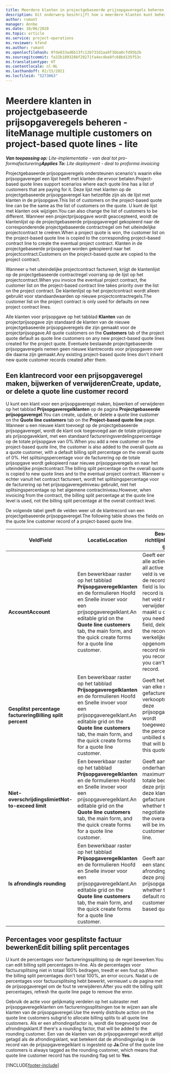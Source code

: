 ```yaml
---
title: Meerdere klanten in projectgebaseerde prijsopgaveregels beheren - lite
description: Dit onderwerp beschrijft hoe u meerdere klanten kunt beheren op projectgebaseerde prijsopgaveregels.
author: rumant
manager: Annbe
ms.date: 10/06/2020
ms.topic: article
ms.service: project-operations
ms.reviewer: kfend
ms.author: rumant
ms.openlocfilehash: 0fde833ad6b13fc12b733d1aa9f3bba0cfd95b2b
ms.sourcegitcommit: fa32b1893286f20271fa4ec4be8fc68bd135f53c
ms.translationtype: HT
ms.contentlocale: nl-NL
ms.lasthandoff: 02/15/2021
ms.locfileid: "5273063"
---
```

# <a name="manage-multiple-customers-on-project-based-quote-lines---lite"></a><span data-ttu-id="2cbfa-103">Meerdere klanten in projectgebaseerde prijsopgaveregels beheren - lite</span><span class="sxs-lookup"><span data-stu-id="2cbfa-103">Manage multiple customers on project-based quote lines - lite</span></span>

<span data-ttu-id="2cbfa-104">_**Van toepassing op:** Lite-implementatie - van deal tot pro-formafacturering_</span><span class="sxs-lookup"><span data-stu-id="2cbfa-104">_**Applies To:** Lite deployment - deal to proforma invoicing_</span></span>

<span data-ttu-id="2cbfa-105">Projectgebaseerde prijsopgaveregels ondersteunen scenario's waarin elke prijsopgaveregel een lijst heeft met klanten die ervoor betalen.</span><span class="sxs-lookup"><span data-stu-id="2cbfa-105">Project-based quote lines support scenarios where each quote line has a list of customers that are paying for it.</span></span> <span data-ttu-id="2cbfa-106">Deze lijst met klanten op de projectgebaseerde prijsopgaveregel kan hetzelfde zijn als de lijst met klanten in de prijsopgave.</span><span class="sxs-lookup"><span data-stu-id="2cbfa-106">This list of customers on the project-based quote line can be the same as the list of customers on the quote.</span></span> <span data-ttu-id="2cbfa-107">U kunt de lijst met klanten ook wijzigen.</span><span class="sxs-lookup"><span data-stu-id="2cbfa-107">You can also change the list of customers to be different.</span></span> <span data-ttu-id="2cbfa-108">Wanneer een projectprijsopgave wordt geaccepteerd, wordt de klantenlijst op de projectgebaseerde prijsopgaveregel gekopieerd naar de corresponderende projectgebaseerde contractregel om het uiteindelijke projectcontract te creëren.</span><span class="sxs-lookup"><span data-stu-id="2cbfa-108">When a project quote is won, the customer list on the project-based quote line is copied to the corresponding project–based contract line to create the eventual project contract.</span></span> <span data-ttu-id="2cbfa-109">Klanten in de projectgebaseerde prijsopgave worden gekopieerd naar het projectcontract.</span><span class="sxs-lookup"><span data-stu-id="2cbfa-109">Customers on the project-based quote are copied to the project contract.</span></span>

<span data-ttu-id="2cbfa-110">Wanneer u het uiteindelijke projectcontract factureert, krijgt de klantenlijst op de projectgebaseerde contractregel voorrang op de lijst op het projectcontract.</span><span class="sxs-lookup"><span data-stu-id="2cbfa-110">When you invoice the eventual project contract, the customer list on the project-based contract line takes priority over the list on the project contract.</span></span> <span data-ttu-id="2cbfa-111">De klantenlijst op het projectcontract wordt alleen gebruikt voor standaardwaarden op nieuwe projectcontractregels.</span><span class="sxs-lookup"><span data-stu-id="2cbfa-111">The customer list on the project contract is only used for defaults on new project contract lines.</span></span>

<span data-ttu-id="2cbfa-112">Alle klanten voor prijsopgave op het tabblad **Klanten** van de projectprijsopgave zijn standaard de klanten van de nieuwe projectgebaseerde prijsopgaveregels die zijn gemaakt voor de projectprijsopgave.</span><span class="sxs-lookup"><span data-stu-id="2cbfa-112">All quote customers on the **Customers** tab of the project quote default as quote line customers on any new project-based quote lines created for the project quote.</span></span> <span data-ttu-id="2cbfa-113">Eventuele bestaande projectgebaseerde prijsopgaveregels nemen geen nieuwe klantrecords voor prijsopgaven over die daarna zijn gemaakt.</span><span class="sxs-lookup"><span data-stu-id="2cbfa-113">Any existing project-based quote lines don't inherit new quote customer records created after them.</span></span>

## <a name="create-update-or-delete-a-quote-line-customer-record"></a><span data-ttu-id="2cbfa-114">Een klantrecord voor een prijsopgaveregel maken, bijwerken of verwijderen</span><span class="sxs-lookup"><span data-stu-id="2cbfa-114">Create, update, or delete a quote line customer record</span></span>

<span data-ttu-id="2cbfa-115">U kunt een klant voor een prijsopgaveregel maken, bijwerken of verwijderen op het tabblad **Prijsopgaveregelklanten** op de pagina **Projectgebaseerde prijsopgaveregel**.</span><span class="sxs-lookup"><span data-stu-id="2cbfa-115">You can create, update, or delete a quote line customer on the **Quote line customers** tab on the **Project-based quote line** page.</span></span> <span data-ttu-id="2cbfa-116">Wanneer u een nieuwe klant toevoegt op de projectgebaseerde prijsopgaveregel, wordt de klant ook toegevoegd aan de totale prijsopgave als prijsopgaveklant, met een standaard factureringsverdelingspercentage op de totale prijsopgave van 0%.</span><span class="sxs-lookup"><span data-stu-id="2cbfa-116">When you add a new customer on the project-based quote line, the customer is also added to the overall quote as a quote customer, with a default billing split percentage on the overall quote of 0%.</span></span> <span data-ttu-id="2cbfa-117">Het splitsingspercentage voor de facturering op de totale prijsopgave wordt gekopieerd naar nieuwe prijsopgaveregels en naar het uiteindelijke projectcontract.</span><span class="sxs-lookup"><span data-stu-id="2cbfa-117">The billing split percentage on the overall quote is copied to new quote lines and to the eventual project contract.</span></span> <span data-ttu-id="2cbfa-118">Wanneer u echter vanuit het contract factureert, wordt het splitsingspercentage voor de facturering op het prijsopgaveregelniveau gebruikt, niet het splitsingspercentage op het algemene contractniveau.</span><span class="sxs-lookup"><span data-stu-id="2cbfa-118">However, when invoicing from the contract, the billing split percentage at the quote line level is used, not the billing split percentage at the overall contract level.</span></span> 

<span data-ttu-id="2cbfa-119">De volgende tabel geeft de velden weer uit de klantrecord van een projectgebaseerde prijsopgaveregel.</span><span class="sxs-lookup"><span data-stu-id="2cbfa-119">The following table shows the fields on the quote line customer record of a project-based quote line.</span></span>

| <span data-ttu-id="2cbfa-120">Veld</span><span class="sxs-lookup"><span data-stu-id="2cbfa-120">Field</span></span> | <span data-ttu-id="2cbfa-121">Locatie</span><span class="sxs-lookup"><span data-stu-id="2cbfa-121">Location</span></span> | <span data-ttu-id="2cbfa-122">Beschrijving en richtlijn</span><span class="sxs-lookup"><span data-stu-id="2cbfa-122">Description and guidance</span></span> | <span data-ttu-id="2cbfa-123">Downstreamimpact</span><span class="sxs-lookup"><span data-stu-id="2cbfa-123">Downstream impact</span></span> |
| --- | --- | --- | --- |
| <span data-ttu-id="2cbfa-124">**Account**</span><span class="sxs-lookup"><span data-stu-id="2cbfa-124">**Account**</span></span> | <span data-ttu-id="2cbfa-125">Een bewerkbaar raster op het tabblad **Prijsopgaveregelklanten** en de formulieren Hoofd en Snelle invoer voor een prijsopgaveregelklant.</span><span class="sxs-lookup"><span data-stu-id="2cbfa-125">An editable grid on the **Quote line customers** tab, the main form, and the quick create forms for a quote line customer.</span></span> | <span data-ttu-id="2cbfa-126">Geeft een overzicht van alle actieve accounts.</span><span class="sxs-lookup"><span data-stu-id="2cbfa-126">Lists all active accounts.</span></span> <span data-ttu-id="2cbfa-127">Dit veld is vergrendeld nadat de record is gemaakt.</span><span class="sxs-lookup"><span data-stu-id="2cbfa-127">This field is locked after the record is created.</span></span> <span data-ttu-id="2cbfa-128">Als u het veld moet bijwerken, verwijdert u de record en maakt u deze opnieuw.</span><span class="sxs-lookup"><span data-stu-id="2cbfa-128">If you need to update the field, delete and recreate the record.</span></span> <span data-ttu-id="2cbfa-129">Als u werkelijke waarden hebt opgenomen, kunt u de record niet verwijderen.</span><span class="sxs-lookup"><span data-stu-id="2cbfa-129">If you recorded any actuals, you can't delete the record.</span></span> | <span data-ttu-id="2cbfa-130">Wanneer u een account kiest uit de hoofdlijst met accounts om toe te voegen, wordt de klant van de prijsopgaveregel ook toegevoegd als klant van een prijsopgave wanneer u deze opslaat.</span><span class="sxs-lookup"><span data-stu-id="2cbfa-130">When you pick an account from the master list of accounts to add, the quote line customer is also added as a quote customer when you save it.</span></span> <span data-ttu-id="2cbfa-131">Prijsopgaveregelklanten worden gekopieerd naar de klanten op de projectcontractregel wanneer een prijsopgave wordt geaccepteerd.</span><span class="sxs-lookup"><span data-stu-id="2cbfa-131">When a quote is won, quote line customers are copied to the project contract line customers.</span></span> |
| <span data-ttu-id="2cbfa-132">**Gesplitst percentage facturering**</span><span class="sxs-lookup"><span data-stu-id="2cbfa-132">**Billing split percent**</span></span> | <span data-ttu-id="2cbfa-133">Een bewerkbaar raster op het tabblad **Prijsopgaveregelklanten** en de formulieren Hoofd en Snelle invoer voor een prijsopgaveregelklant.</span><span class="sxs-lookup"><span data-stu-id="2cbfa-133">An editable grid on the **Quote line customers** tab, the main form, and the quick create forms for a quote line customer.</span></span> | <span data-ttu-id="2cbfa-134">Geeft het percentage aan van elke niet-gefactureerde verkooptransactie die aan deze prijsopgaveregelklant wordt toegewezen.</span><span class="sxs-lookup"><span data-stu-id="2cbfa-134">Represents the percentage of each unbilled sales transaction that will be attributed to this quote line customer.</span></span> | <span data-ttu-id="2cbfa-135">Wordt gekopieerd naar projectcontractregelklanten.</span><span class="sxs-lookup"><span data-stu-id="2cbfa-135">Copied over to project contract line customers.</span></span> |
| <span data-ttu-id="2cbfa-136">**Niet-overschrijdingslimiet**</span><span class="sxs-lookup"><span data-stu-id="2cbfa-136">**Not-to-exceed limit**</span></span> | <span data-ttu-id="2cbfa-137">Een bewerkbaar raster op het tabblad **Prijsopgaveregelklanten** en de formulieren Hoofd en Snelle invoer voor een prijsopgaveregelklant.</span><span class="sxs-lookup"><span data-stu-id="2cbfa-137">An editable grid on the **Quote line customers** tab, the main form, and the quick create forms for a quote line customer.</span></span> | <span data-ttu-id="2cbfa-138">Geeft aan of er een onderhandelde limiet of maximum is voor het totale bedrag dat voor deze prijsopgaveregel aan deze klant wordt gefactureerd.</span><span class="sxs-lookup"><span data-stu-id="2cbfa-138">Indicates whether there is a negotiated limit or cap to the overall amount that will be invoiced to this customer for this quoted line.</span></span> | <span data-ttu-id="2cbfa-139">Wordt gekopieerd naar de klanten op de projectcontractregel wanneer een prijsopgave wordt geaccepteerd.</span><span class="sxs-lookup"><span data-stu-id="2cbfa-139">Copied over to project contract line customers when a quote is won.</span></span> |
| <span data-ttu-id="2cbfa-140">**Is afronding**</span><span class="sxs-lookup"><span data-stu-id="2cbfa-140">**Is rounding**</span></span> | <span data-ttu-id="2cbfa-141">Een bewerkbaar raster op het tabblad **Prijsopgaveregelklanten** en de formulieren Hoofd en Snelle invoer voor een prijsopgaveregelklant.</span><span class="sxs-lookup"><span data-stu-id="2cbfa-141">An editable grid on the **Quote line customers** tab, the main form, and the quick create forms for a quote line customer.</span></span> | <span data-ttu-id="2cbfa-142">Geeft aan of deze klant een standaard afrondingsklant is voor deze projectgebaseerde prijsopgaveregel.</span><span class="sxs-lookup"><span data-stu-id="2cbfa-142">Indicates whether this customer is a default rounding customer for this project-based quote line.</span></span> | <span data-ttu-id="2cbfa-143">Wordt gekopieerd naar de klanten op het projectcontract wanneer een prijsopgave wordt geaccepteerd.</span><span class="sxs-lookup"><span data-stu-id="2cbfa-143">Copied over to project contract customers when a quote is won.</span></span> |

## <a name="edit-billing-split-percentages"></a><span data-ttu-id="2cbfa-144">Percentages voor gesplitste factuur bewerken</span><span class="sxs-lookup"><span data-stu-id="2cbfa-144">Edit billing split percentages</span></span>

<span data-ttu-id="2cbfa-145">U kunt de percentages voor factureringssplitsing op de regel bewerken.</span><span class="sxs-lookup"><span data-stu-id="2cbfa-145">You can edit billing split percentages in-line.</span></span> <span data-ttu-id="2cbfa-146">Als de percentages voor factuursplitsing niet in totaal 100% bedragen, treedt er een fout op.</span><span class="sxs-lookup"><span data-stu-id="2cbfa-146">When the billing split percentages don't total 100%, an error occurs.</span></span> <span data-ttu-id="2cbfa-147">Nadat u de percentages voor factuursplitsing hebt bewerkt, vernieuwt u de pagina met de prijsopgaveregel om de fout te verwijderen.</span><span class="sxs-lookup"><span data-stu-id="2cbfa-147">After you edit the billing split percentages, refresh the quote line page to remove the error.</span></span>

<span data-ttu-id="2cbfa-148">Gebruik de actie voor gelijkmatig verdelen op het subraster met prijsopgaveregelklanten om factureringssplitsingen toe te wijzen aan alle klanten van de prijsopgaveregel.</span><span class="sxs-lookup"><span data-stu-id="2cbfa-148">Use the evenly distribute action on the quote line customers subgrid to allocate billing splits to all quote line customers.</span></span> <span data-ttu-id="2cbfa-149">Als er een afrondingsfactor is, wordt die toegevoegd voor de afrondingsklant.</span><span class="sxs-lookup"><span data-stu-id="2cbfa-149">If there's a rounding factor, that will be added to the rounding customer.</span></span> <span data-ttu-id="2cbfa-150">Een van de klanten van de prijsopgaveregel wordt altijd getagd als de afrondingsklant, wat betekent dat de afrondingsvlag in de record van de prijsopgaveregelklant is ingesteld op **Ja**.</span><span class="sxs-lookup"><span data-stu-id="2cbfa-150">One of the quote line customers is always tagged as the rounding customer, which means that quote line customer record has the rounding flag set to **Yes**.</span></span> 


[!INCLUDE[footer-include](../../includes/footer-banner.md)]